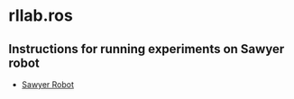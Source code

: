 # rllab.ros
## Instructions for running experiments on Sawyer robot
- [Sawyer Robot](envs/sawyer/README.md)




